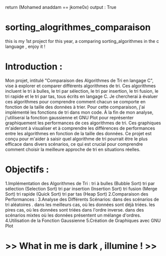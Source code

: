 return (Mohamed anaddam == jkome0x)
output : True 
# sorting_alogrithmes_comparaison
this is my 1st project for this year, a comparing sorting_algorithmes in the c language , enjoy it !
# Introduction :
Mon projet, intitulé "Comparaison des Algorithmes de Tri en langage C", vise à explorer et comparer différents algorithmes de tri. Ces algorithmes incluent le tri à bulles, le tri par sélection, le tri par insertion, le tri fusion, le tri rapide et le tri par tas, tous écrits en langage C.
Je chercherai à évaluer ces algorithmes pour comprendre comment chacun se comporte en fonction de la taille des données à trier. Pour cette comparaison, j'ai implémenté les fonctions de tri dans mon code.
À la fin de mon analyse, j'utiliserai la fonction gaussienne et GNU Plot pour représenter graphiquement les performances de ces algorithmes de tri. Ces graphiques m'aideront à visualiser et à comprendre les différences de performances entre les algorithmes en fonction de la taille des données.
Ce projet est conçu pour m'aider à saisir quel algorithme de tri pourrait être le plus efficace dans divers scénarios, ce qui est crucial pour comprendre comment choisir la meilleure approche de tri en situations réelles.
# Objectifs :
1.Implémentation des Algorithmes de Tri  :
	tri à bulles (Bubble Sort)
	tri par sélection (Selection Sort)
	tri par insertion (Insertion Sort)
	tri fusion (Merge Sort)
	tri rapide (Quick Sort)
	tri par tas  (Heap Sort)
2.Comparaison des Performances :
3.Analyse des Différents Scénarios:
	dans des scénarios de tri aléatoires .
	dans les meilleurs cas, où les données sont déjà triées.
	les pires cas, où les données sont triées dans l'ordre inverse.
	dans des scénarios mixtes où les données présentent un mélange d'ordres.
4.Utilisation de la Fonction Gaussienne
5.Création de Graphiques avec GNU Plot


# >> What in me is dark , illumine ! >>
